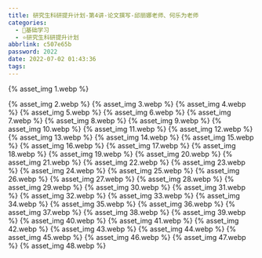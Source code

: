 ```yaml
---
title: 研究生科研提升计划-第4讲-论文撰写-邱丽娜老师、何乐为老师
categories:
  - 🌙基础学习
  - ⭐研究生科研提升计划
abbrlink: c507e65b
password: 2022
date: 2022-07-02 01:43:36
tags:
---
```


{% asset_img 1.webp %}

<!--more-->

{% asset_img 2.webp %}
{% asset_img 3.webp %}
{% asset_img 4.webp %}
{% asset_img 5.webp %}
{% asset_img 6.webp %}
{% asset_img 7.webp %}
{% asset_img 8.webp %}
{% asset_img 9.webp %}
{% asset_img 10.webp %}
{% asset_img 11.webp %}
{% asset_img 12.webp %}
{% asset_img 13.webp %}
{% asset_img 14.webp %}
{% asset_img 15.webp %}
{% asset_img 16.webp %}
{% asset_img 17.webp %}
{% asset_img 18.webp %}
{% asset_img 19.webp %}
{% asset_img 20.webp %}
{% asset_img 21.webp %}
{% asset_img 22.webp %}
{% asset_img 23.webp %}
{% asset_img 24.webp %}
{% asset_img 25.webp %}
{% asset_img 26.webp %}
{% asset_img 27.webp %}
{% asset_img 28.webp %}
{% asset_img 29.webp %}
{% asset_img 30.webp %}
{% asset_img 31.webp %}
{% asset_img 32.webp %}
{% asset_img 33.webp %}
{% asset_img 34.webp %}
{% asset_img 35.webp %}
{% asset_img 36.webp %}
{% asset_img 37.webp %}
{% asset_img 38.webp %}
{% asset_img 39.webp %}
{% asset_img 40.webp %}
{% asset_img 41.webp %}
{% asset_img 42.webp %}
{% asset_img 43.webp %}
{% asset_img 44.webp %}
{% asset_img 45.webp %}
{% asset_img 46.webp %}
{% asset_img 47.webp %}
{% asset_img 48.webp %}
